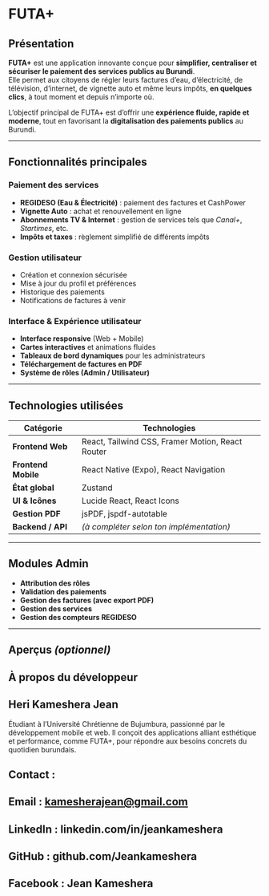 # FUTA+

## Présentation

**FUTA+** est une application innovante conçue pour **simplifier, centraliser et sécuriser le paiement des services publics au Burundi**.  
Elle permet aux citoyens de régler leurs factures d’eau, d’électricité, de télévision, d’internet, de vignette auto et même leurs impôts, **en quelques clics**, à tout moment et depuis n’importe où.

L’objectif principal de FUTA+ est d’offrir une **expérience fluide, rapide et moderne**, tout en favorisant la **digitalisation des paiements publics** au Burundi.

---

##  Fonctionnalités principales

### Paiement des services
- **REGIDESO (Eau & Électricité)** : paiement des factures et CashPower  
- **Vignette Auto** : achat et renouvellement en ligne  
- **Abonnements TV & Internet** : gestion de services tels que *Canal+*, *Startimes*, etc.  
- **Impôts et taxes** : règlement simplifié de différents impôts  

###  Gestion utilisateur
- Création et connexion sécurisée  
- Mise à jour du profil et préférences  
- Historique des paiements  
- Notifications de factures à venir  

###  Interface & Expérience utilisateur
- **Interface responsive** (Web + Mobile)  
- **Cartes interactives** et animations fluides  
- **Tableaux de bord dynamiques** pour les administrateurs  
- **Téléchargement de factures en PDF**  
- **Système de rôles (Admin / Utilisateur)**  

---

##  Technologies utilisées

| Catégorie | Technologies |
|------------|---------------|
| **Frontend Web** | React, Tailwind CSS, Framer Motion, React Router |
| **Frontend Mobile** | React Native (Expo), React Navigation |
| **État global** | Zustand |
| **UI & Icônes** | Lucide React, React Icons |
| **Gestion PDF** | jsPDF, jspdf-autotable |
| **Backend / API** | *(à compléter selon ton implémentation)* |

---

##  Modules Admin

-  **Attribution des rôles**  
-  **Validation des paiements**  
-  **Gestion des factures (avec export PDF)**  
-  **Gestion des services**  
-  **Gestion des compteurs REGIDESO**  

---

## Aperçus *(optionnel)*


## À propos du développeur

## Heri Kameshera Jean
Étudiant à l’Université Chrétienne de Bujumbura, passionné par le développement mobile et web.
Il conçoit des applications alliant esthétique et performance, comme FUTA+, pour répondre aux besoins concrets du quotidien burundais.

## Contact :

## Email : kamesherajean@gmail.com

## LinkedIn : linkedin.com/in/jeankameshera

## GitHub : github.com/Jeankameshera

## Facebook : Jean Kameshera